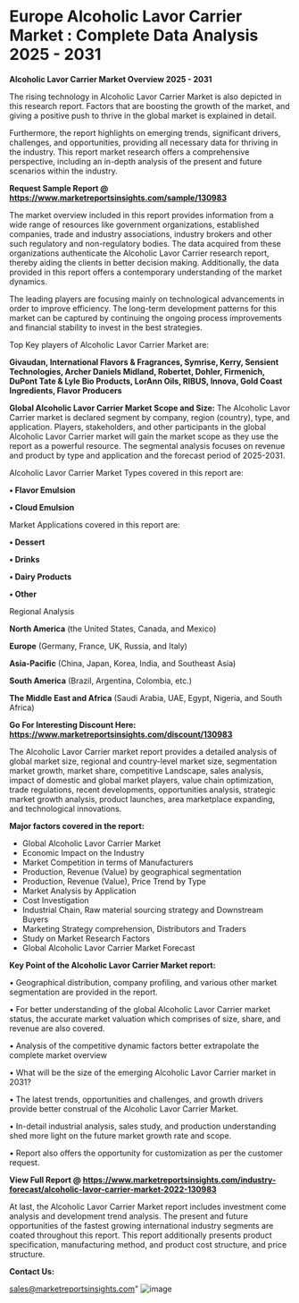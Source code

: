 # Europe Alcoholic Lavor Carrier Market : Complete Data Analysis 2025 - 2031

<Strong> Alcoholic Lavor Carrier Market Overview 2025 - 2031</strong>

The rising technology in Alcoholic Lavor Carrier Market is also depicted in this research report. Factors that are boosting the growth of the market, and giving a positive push to thrive in the global market is explained in detail.

Furthermore, the report highlights on emerging trends, significant drivers, challenges, and opportunities, providing all necessary data for thriving in the industry. This report market research offers a comprehensive perspective, including an in-depth analysis of the present and future scenarios within the industry.

<strong>Request Sample Report @ <a href=https://www.marketreportsinsights.com/sample/130983>https://www.marketreportsinsights.com/sample/130983</a></strong>

The market overview included in this report provides information from a wide range of resources like government organizations, established companies, trade and industry associations, industry brokers and other such regulatory and non-regulatory bodies. The data acquired from these organizations authenticate the Alcoholic Lavor Carrier research report, thereby aiding the clients in better decision making. Additionally, the data provided in this report offers a contemporary understanding of the market dynamics.

The leading players are focusing mainly on technological advancements in order to improve efficiency. The long-term development patterns for this market can be captured by continuing the ongoing process improvements and financial stability to invest in the best strategies.

Top Key players of Alcoholic Lavor Carrier Market are:

<strong>Givaudan, International Flavors & Fragrances, Symrise, Kerry, Sensient Technologies, Archer Daniels Midland, Robertet, Dohler, Firmenich, DuPont Tate & Lyle Bio Products, LorAnn Oils, RIBUS, Innova, Gold Coast Ingredients, Flavor Producers</strong>

<strong><b>Global Alcoholic Lavor Carrier Market Scope and Size:</b></strong>
The Alcoholic Lavor Carrier market is declared segment by company, region (country), type, and application. Players, stakeholders, and other participants in the global Alcoholic Lavor Carrier market will gain the market scope as they use the report as a powerful resource. The segmental analysis focuses on revenue and product by type and application and the forecast period of 2025-2031.

Alcoholic Lavor Carrier Market Types covered in this report are:

<strong>• Flavor Emulsion

• Cloud Emulsion</strong>

Market Applications covered in this report are:

<strong>• Dessert

• Drinks

• Dairy Products

• Other</strong> 

Regional Analysis

<strong>North America</strong> (the United States, Canada, and Mexico)

<strong>Europe</strong> (Germany, France, UK, Russia, and Italy)

<strong>Asia-Pacific</strong> (China, Japan, Korea, India, and Southeast Asia)

<strong>South America</strong> (Brazil, Argentina, Colombia, etc.)

<strong>The Middle East and Africa</strong> (Saudi Arabia, UAE, Egypt, Nigeria, and South Africa)

<strong>Go For Interesting Discount Here: <a href=https://www.marketreportsinsights.com/discount/130983>https://www.marketreportsinsights.com/discount/130983</a></strong>

The Alcoholic Lavor Carrier market report provides a detailed analysis of global market size, regional and country-level market size, segmentation market growth, market share, competitive Landscape, sales analysis, impact of domestic and global market players, value chain optimization, trade regulations, recent developments, opportunities analysis, strategic market growth analysis, product launches, area marketplace expanding, and technological innovations.

<strong><b>Major factors covered in the report:</b></strong>
<ul>
  <li>Global Alcoholic Lavor Carrier Market </li>
  <li>Economic Impact on the Industry</li>
  <li>Market Competition in terms of Manufacturers</li>
  <li>Production, Revenue (Value) by geographical segmentation</li>
  <li>Production, Revenue (Value), Price Trend by Type</li>
  <li>Market Analysis by Application</li>
  <li>Cost Investigation</li>
  <li>Industrial Chain, Raw material sourcing strategy and Downstream Buyers</li>
  <li>Marketing Strategy comprehension, Distributors and Traders</li>
  <li>Study on Market Research Factors</li>
  <li>Global Alcoholic Lavor Carrier Market Forecast</li>
</ul>

<strong><b>Key Point of the Alcoholic Lavor Carrier Market report:</b></strong>

• Geographical distribution, company profiling, and various other market segmentation are provided in the report.

• For better understanding of the global Alcoholic Lavor Carrier market status, the accurate market valuation which comprises of size, share, and revenue are also covered.

• Analysis of the competitive dynamic factors better extrapolate the complete market overview

• What will be the size of the emerging Alcoholic Lavor Carrier market in 2031?

• The latest trends, opportunities and challenges, and growth drivers provide better construal of the Alcoholic Lavor Carrier Market.

• In-detail industrial analysis, sales study, and production understanding shed more light on the future market growth rate and scope.

• Report also offers the opportunity for customization as per the customer request.

<strong><b>View Full Report @ <a href=https://www.marketreportsinsights.com/industry-forecast/alcoholic-lavor-carrier-market-2022-130983>https://www.marketreportsinsights.com/industry-forecast/alcoholic-lavor-carrier-market-2022-130983</a></b></strong>


At last, the Alcoholic Lavor Carrier Market report includes investment come analysis and development trend analysis. The present and future opportunities of the fastest growing international industry segments are coated throughout this report. This report additionally presents product specification, manufacturing method, and product cost structure, and price structure.

<strong>Contact Us:</strong>

sales@marketreportsinsights.com"
![image](https://github.com/user-attachments/assets/566820b3-a432-4e99-a8f2-1e182a6670d0)
